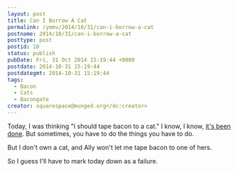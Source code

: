 ```yaml
---
layout: post
title: Can I Borrow A Cat
permalink: /ymmv/2014/10/31/can-i-borrow-a-cat
postname: 2014/10/31/can-i-borrow-a-cat
posttype: post
postid: 10
status: publish
pubDate: Fri, 31 Oct 2014 15:19:44 +0000
postdate: 2014-10-31 15:19:44
postdategmt: 2014-10-31 15:19:44
tags:
  - Bacon
  - Cats
  - Bacongate
creator: squarespace@munged.org</dc:creator>
---
```


Today, I was thinking "I should tape bacon to a cat." I know, I know,
[it's been done][bacon taped to cat]. But sometimes, you have to do the things
you have to do.

But I don't own a cat, and Ally won't let me tape bacon to one of hers.

So I guess I'll have to mark today down as a failure.

[bacon taped to cat]:   http://whatever.scalzi.com/2006/09/13/clearly-you-people-thought-i-was-kidding/